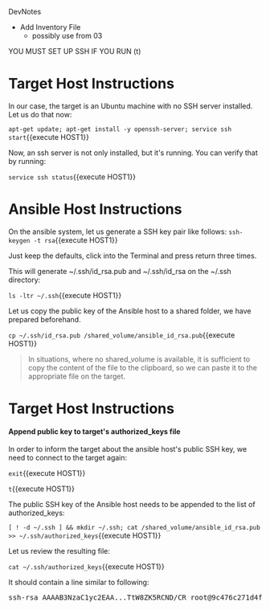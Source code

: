 DevNotes

- Add Inventory File
  - possibly use from 03

YOU MUST SET UP SSH IF YOU RUN (t)
# Target Host Instructions
In our case, the target is an Ubuntu machine with no SSH server installed. Let us do that now:

`apt-get update; apt-get install -y openssh-server; service ssh start`{{execute HOST1}}

Now, an ssh server is not only installed, but it's running. You can verify that by running:

`service ssh status`{{execute HOST1}}


# Ansible Host Instructions
On the ansible system, let us generate a SSH key pair like follows:
`ssh-keygen -t rsa`{{execute HOST1}}

Just keep the defaults, click into the Terminal and press return three times.

This will generate ~/.ssh/id_rsa.pub and ~/.ssh/id_rsa on the ~/.ssh directory:

`ls -ltr ~/.ssh`{{execute HOST1}}

Let us copy the public key of the Ansible host to a shared folder, we have prepared beforehand.

`cp ~/.ssh/id_rsa.pub /shared_volume/ansible_id_rsa.pub`{{execute HOST1}}

> In situations, where no shared_volume is available, it is sufficient to copy the content of the file to the clipboard, so we can paste it to the appropriate file on the target.

# Target Host Instructions
#### Append public key to target's authorized_keys file

In order to inform the target about the ansible host's public SSH key, we need to connect to the target again:

`exit`{{execute HOST1}}


`t`{{execute HOST1}}

The public SSH key of the Ansible host needs to be appended to the list of authorized_keys:

`[ ! -d ~/.ssh ] && mkdir ~/.ssh; cat /shared_volume/ansible_id_rsa.pub >> ~/.ssh/authorized_keys`{{execute HOST1}}

Let us review the resulting file:

`cat ~/.ssh/authorized_keys`{{execute HOST1}}

It should contain a line similar to following:

<pre>
ssh-rsa AAAAB3NzaC1yc2EAA...TtW8ZK5RCND/CR root@9c476c271d4f
</pre>
